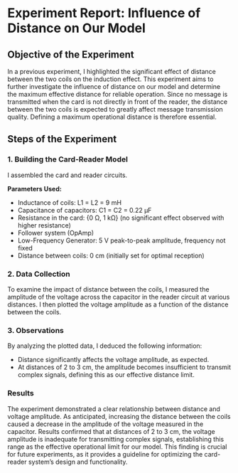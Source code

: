<h1>Experiment Report: Influence of Distance on Our Model</h1>

<h2>Objective of the Experiment</h2>
<p>
  In a previous experiment, I highlighted the significant effect of distance between the two coils on the induction effect. This experiment aims to further investigate the influence of distance on our model and determine the maximum effective distance for reliable operation. Since no message is transmitted when the card is not directly in front of the reader, the distance between the two coils is expected to greatly affect message transmission quality. Defining a maximum operational distance is therefore essential.
</p>

<h2>Steps of the Experiment</h2>

<h3>1. Building the Card-Reader Model</h3>
<p>
    I assembled the card and reader circuits.
</p>
<p>
<strong>Parameters Used:</strong>
</p>
<ul>
    <li>Inductance of coils: L1 = L2 = 9 mH</li>
    <li>Capacitance of capacitors: C1 = C2 = 0.22 µF</li>
    <li>Resistance in the card: {0 Ω, 1 kΩ} (no significant effect observed with higher resistance)</li>
    <li>Follower system (OpAmp)</li>
    <li>Low-Frequency Generator: 5 V peak-to-peak amplitude, frequency not fixed</li>
    <li>Distance between coils: 0 cm (initially set for optimal reception)</li>
</ul>

<h3>2. Data Collection</h3>
<p>
    To examine the impact of distance between the coils, I measured the amplitude of the voltage across the capacitor in the reader circuit at various distances. I then plotted the voltage amplitude as a function of the distance between the coils.
</p>

<h3>3. Observations</h3>
<p>
    By analyzing the plotted data, I deduced the following information:
</p>
<ul>
  <li>Distance significantly affects the voltage amplitude, as expected.</li>
  <li>At distances of 2 to 3 cm, the amplitude becomes insufficient to transmit complex signals, defining this as our effective distance limit.</li>
</ul>

<h3>Results</h3>
<p>
  The experiment demonstrated a clear relationship between distance and voltage amplitude. As anticipated, increasing the distance between the coils caused a decrease in the amplitude of the voltage measured in the capacitor. Results confirmed that at distances of 2 to 3 cm, the voltage amplitude is inadequate for transmitting complex signals, establishing this range as the effective operational limit for our model. This finding is crucial for future experiments, as it provides a guideline for optimizing the card-reader system’s design and functionality.
</p>
